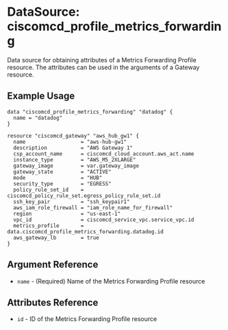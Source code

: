 # DataSource: ciscomcd_profile_metrics_forwarding
Data source for obtaining attributes of a Metrics Forwarding Profile resource.  The attributes can be used in the arguments of a Gateway resource.

## Example Usage
```hcl
data "ciscomcd_profile_metrics_forwarding" "datadog" {
  name = "datadog"
}

resource "ciscomcd_gateway" "aws_hub_gw1" {
  name                  = "aws-hub-gw1"
  description           = "AWS Gateway 1"
  csp_account_name      = ciscomcd_cloud_account.aws_act.name
  instance_type         = "AWS_M5_2XLARGE"
  gateway_image         = var.gateway_image
  gateway_state         = "ACTIVE"
  mode                  = "HUB"
  security_type         = "EGRESS"
  policy_rule_set_id    = ciscomcd_policy_rule_set.egress_policy_rule_set.id
  ssh_key_pair          = "ssh_keypair1"
  aws_iam_role_firewall = "iam_role_name_for_firewall"
  region                = "us-east-1"
  vpc_id                = ciscomcd_service_vpc.service_vpc.id
  metrics_profile       = data.ciscomcd_profile_metrics_forwarding.datadog.id
  aws_gateway_lb        = true
}
```

## Argument Reference
* `name` - (Required) Name of the Metrics Forwarding Profile resource

## Attributes Reference
* `id` - ID of the Metrics Forwarding Profile resource